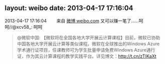 layout: weibo
date: 2013-04-17 17:16:04
---
2013-04-17 17:16:04  &nbsp;&nbsp;&nbsp;&nbsp;&nbsp;&nbsp; 来自 <a href="http://weibo.com/" rel="nofollow">微博 weibo.com</a>
又可以赚一笔了……呵呵//@xcv58_: 呵呵
>  @微软中国: 【微软将在全国各地大学开展云计算课程】目前，微软已协助中国各地大学开展云计算等类似课程。微软在全球推出的Windows Azure学术通行证项目，任课教师可为学生批量申请免费Windows Azure通行证，作为其云计算课程的教学实践平台。详见博文：http://t.cn/zTIKaXt ​​​
